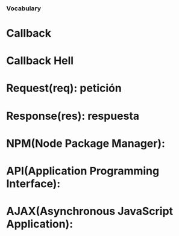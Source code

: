 ### Vocabulary


# Callback

# Callback Hell

# Request(req): petición 

# Response(res): respuesta

# NPM(Node Package Manager):

# API(Application Programming Interface):

# AJAX(Asynchronous JavaScript Application):